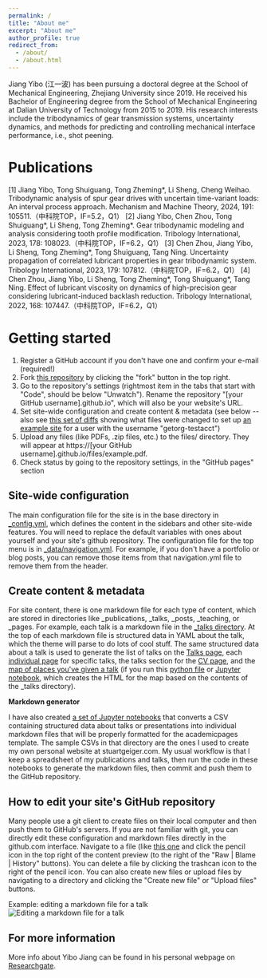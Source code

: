 ```yaml
---
permalink: /
title: "About me"
excerpt: "About me"
author_profile: true
redirect_from: 
  - /about/
  - /about.html
---
```


Jiang Yibo (江一波) has been pursuing a doctoral degree at the School of Mechanical Engineering, Zhejiang University since 2019. He received his Bachelor of Engineering degree from the School of Mechanical Engineering at Dalian University of Technology from 2015 to 2019. His research interests include the tribodynamics of gear transmission systems, uncertainty dynamics, and methods for predicting and controlling mechanical interface performance, i.e., shot peening.

Publications
======
[1] Jiang Yibo, Tong Shuiguang, Tong Zheming*, Li Sheng, Cheng Weihao. Tribodynamic analysis of spur gear drives with uncertain time-variant loads: An interval process approach. Mechanism and Machine Theory, 2024, 191: 105511.（中科院TOP，IF=5.2，Q1）
[2] Jiang Yibo, Chen Zhou, Tong Shuiguang*, Li Sheng, Tong Zheming*. Gear tribodynamic modeling and analysis considering tooth profile modification. Tribology International, 2023, 178: 108023.（中科院TOP，IF=6.2，Q1）
[3] Chen Zhou, Jiang Yibo, Li Sheng, Tong Zheming*, Tong Shuiguang, Tang Ning. Uncertainty propagation of correlated lubricant properties in gear tribodynamic system. Tribology International, 2023, 179: 107812.（中科院TOP，IF=6.2，Q1）
[4] Chen Zhou, Jiang Yibo, Li Sheng, Tong Zheming*, Tong Shuiguang*, Tang Ning. Effect of lubricant viscosity on dynamics of high-precision gear considering lubricant-induced backlash reduction. Tribology International, 2022, 168: 107447.（中科院TOP，IF=6.2，Q1）


Getting started
======
1. Register a GitHub account if you don't have one and confirm your e-mail (required!)
1. Fork [this repository](https://github.com/academicpages/academicpages.github.io) by clicking the "fork" button in the top right. 
1. Go to the repository's settings (rightmost item in the tabs that start with "Code", should be below "Unwatch"). Rename the repository "[your GitHub username].github.io", which will also be your website's URL.
1. Set site-wide configuration and create content & metadata (see below -- also see [this set of diffs](http://archive.is/3TPas) showing what files were changed to set up [an example site](https://getorg-testacct.github.io) for a user with the username "getorg-testacct")
1. Upload any files (like PDFs, .zip files, etc.) to the files/ directory. They will appear at https://[your GitHub username].github.io/files/example.pdf.  
1. Check status by going to the repository settings, in the "GitHub pages" section

Site-wide configuration
------
The main configuration file for the site is in the base directory in [_config.yml](https://github.com/academicpages/academicpages.github.io/blob/master/_config.yml), which defines the content in the sidebars and other site-wide features. You will need to replace the default variables with ones about yourself and your site's github repository. The configuration file for the top menu is in [_data/navigation.yml](https://github.com/academicpages/academicpages.github.io/blob/master/_data/navigation.yml). For example, if you don't have a portfolio or blog posts, you can remove those items from that navigation.yml file to remove them from the header. 

Create content & metadata
------
For site content, there is one markdown file for each type of content, which are stored in directories like _publications, _talks, _posts, _teaching, or _pages. For example, each talk is a markdown file in the [_talks directory](https://github.com/academicpages/academicpages.github.io/tree/master/_talks). At the top of each markdown file is structured data in YAML about the talk, which the theme will parse to do lots of cool stuff. The same structured data about a talk is used to generate the list of talks on the [Talks page](https://academicpages.github.io/talks), each [individual page](https://academicpages.github.io/talks/2012-03-01-talk-1) for specific talks, the talks section for the [CV page](https://academicpages.github.io/cv), and the [map of places you've given a talk](https://academicpages.github.io/talkmap.html) (if you run this [python file](https://github.com/academicpages/academicpages.github.io/blob/master/talkmap.py) or [Jupyter notebook](https://github.com/academicpages/academicpages.github.io/blob/master/talkmap.ipynb), which creates the HTML for the map based on the contents of the _talks directory).

**Markdown generator**

I have also created [a set of Jupyter notebooks](https://github.com/academicpages/academicpages.github.io/tree/master/markdown_generator
) that converts a CSV containing structured data about talks or presentations into individual markdown files that will be properly formatted for the academicpages template. The sample CSVs in that directory are the ones I used to create my own personal website at stuartgeiger.com. My usual workflow is that I keep a spreadsheet of my publications and talks, then run the code in these notebooks to generate the markdown files, then commit and push them to the GitHub repository.

How to edit your site's GitHub repository
------
Many people use a git client to create files on their local computer and then push them to GitHub's servers. If you are not familiar with git, you can directly edit these configuration and markdown files directly in the github.com interface. Navigate to a file (like [this one](https://github.com/academicpages/academicpages.github.io/blob/master/_talks/2012-03-01-talk-1.md) and click the pencil icon in the top right of the content preview (to the right of the "Raw | Blame | History" buttons). You can delete a file by clicking the trashcan icon to the right of the pencil icon. You can also create new files or upload files by navigating to a directory and clicking the "Create new file" or "Upload files" buttons. 

Example: editing a markdown file for a talk
![Editing a markdown file for a talk](/images/editing-talk.png)

For more information
------
More info about Yibo Jiang can be found in his personal webpage on [Researchgate](https://www.researchgate.net/profile/Yibo-Jiang-3). 
